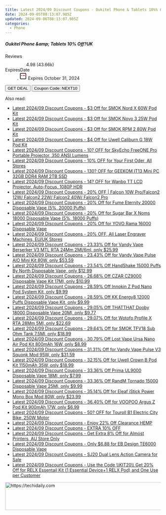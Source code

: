 ```yaml
---
title: Latest 2024/09 Discount Coupons - Oukitel Phone & Tablets 10%% Off?UK
date: 2024-09-05T08:13:07.985Z
updated: 2024-09-06T08:13:07.985Z
categories:
  - Phone
---
```



<div class="max-w-4xl mx-auto grid grid-cols-1 lg:max-w-5xl lg:gap-x-20 lg:grid-cols-2">
  <div class="relative p-3 col-start-1 row-start-1 flex flex-col-reverse rounded-lg bg-gradient-to-t from-black/75 via-black/0 sm:bg-none sm:row-start-2 sm:p-0 lg:row-start-1">
    <h5 class="mt-1 text-lg font-semibold text-white sm:text-slate-900 md:text-2xl dark:sm:text-white">Oukitel Phone &amp;amp; Tablets 10% Off?UK</h5>
  </div>
  
  <div class="col-start-1 col-end-3 row-start-1 grid gap-4 sm:mb-6 sm:grid-cols-4 lg:col-start-2 lg:row-span-6 lg:row-end-6 lg:mb-0 lg:gap-6">
    
  </div>
  <dl class="row-start-2 mt-4 flex items-center text-xs font-medium sm:row-start-3 sm:mt-1 md:mt-2.5 lg:row-start-2">
    <dt class="sr-only">Reviews</dt>
    <dd class="flex items-center text-indigo-600 dark:text-indigo-400">
      <svg width="24" height="24" fill="none" aria-hidden="true" class="mr-1 stroke-current dark:stroke-indigo-500">
        <path d="m12 5 2 5h5l-4 4 2.103 5L12 16l-5.103 3L9 14l-4-4h5l2-5Z" stroke-width="2" stroke-linecap="round" stroke-linejoin="round" />
      </svg>
      <span>4.98 <span class="font-normal text-slate-400">(43.66k)</span></span>
    </dd>
    <dt class="sr-only">ExpiresDate</dt>
    <dd class="flex items-center">
      <svg width="2" height="2" aria-hidden="true" fill="currentColor" class="mx-3 text-slate-300">
        <circle cx="1" cy="1" r="1" />
      </svg>
      <svg width="24" height="24" viewBox="0 0 24 24" fill="none" stroke="currentColor" stroke-width="2">
        <rect x="3" y="3" width="18" height="18" rx="2" fill="#fff" />
        <path d="M6 10L18 10" stroke="red" stroke-width="2" fill="none" />
        <path d="M10 6L10 18" stroke="#fff" stroke-width="2" fill="none" />
      </svg>
      Expires October 31, 2024    </dd>
  </dl>
  <div class="col-start-1 row-start-3 mt-4 self-center sm:col-start-2 sm:row-span-2 sm:row-start-2 sm:mt-0 lg:col-start-1 lg:row-start-3 lg:row-end-4 lg:mt-6">
    <button type="button" onClick="javascript:window.open(decodeURIComponent('https%3A%2F%2Fwww.shareasale.com%2Fu.cfm%3Fd%3D1117277%26m%3D128178%26u%3D4338022'), '_blank');void(0);" class="rounded-lg bg-red-600 px-3 py-2 text-sm font-medium leading-6 text-white">GET DEAL</button>
    <button type="button" onClick="javascript:window.open(decodeURIComponent('https%3A%2F%2Fwww.shareasale.com%2Fu.cfm%3Fd%3D1117277%26m%3D128178%26u%3D4338022'), '_blank');void(0);" class="border-dashed border-2 border-indigo-600 bg-green-100 text-sm leading-6 font-medium py-2 px-3 rounded-lg">Coupon Code: NEXT10</button>
  </div>
  <p class="col-start-1 mt-4 text-sm leading-6 sm:col-span-2 lg:col-span-1 lg:row-start-4 lg:mt-6 dark:text-slate-400">
     
  </p>
</div>
<span class="atpl-alsoreadstyle">Also read:</span>
<div><ul>
<li><a href="https://coupons.techidaily.com/coupon-1108615-share-59344-sale/"><u>Latest 2024/09 Discount Coupons - $3 Off for SMOK Nord X 60W Pod Kit</u></a></li>
<li><a href="https://coupons.techidaily.com/coupon-1108192-share-59344-sale/"><u>Latest 2024/09 Discount Coupons - $3 Off for SMOK Novo 3 25W Pod Kit</u></a></li>
<li><a href="https://coupons.techidaily.com/coupon-1108616-share-59344-sale/"><u>Latest 2024/09 Discount Coupons - $3 Off for SMOK RPM 2 80W Pod Kit</u></a></li>
<li><a href="https://coupons.techidaily.com/coupon-1108193-share-59344-sale/"><u>Latest 2024/09 Discount Coupons - $4 Off for Uwell Caliburn G 18W Pod Kit</u></a></li>
<li><a href="https://coupons.techidaily.com/coupon-1112811-share-77450-sale/"><u>Latest 2024/09 Discount Coupons - 10? OFF for SkyEcho FreeONE Pro Portable Projector, 350 ANSI Lumens</u></a></li>
<li><a href="https://coupons.techidaily.com/coupon-1112001-share-150021-sale/"><u>Latest 2024/09 Discount Coupons - 10% OFF for Your First Oder, All Stores</u></a></li>
<li><a href="https://coupons.techidaily.com/coupon-1112842-share-77450-sale/"><u>Latest 2024/09 Discount Coupons - 130? OFF for GEEKOM IT13 Mini PC 32GB DDR4 RAM 2TB SSD</u></a></li>
<li><a href="https://coupons.techidaily.com/coupon-1112828-share-77450-sale/"><u>Latest 2024/09 Discount Coupons - 14? OFF for Wanbo TT LCD Projector, Auto-Focus, 1080P HDR</u></a></li>
<li><a href="https://coupons.techidaily.com/coupon-1105784-share-150021-sale/"><u>Latest 2024/09 Discount Coupons - 20% OFF | Falcon 10W Pro/Falcon2 12W/ Falcon2 22W/ Falcon2 40W/ Falcon2 Pro</u></a></li>
<li><a href="https://coupons.techidaily.com/coupon-1112238-share-59344-sale/"><u>Latest 2024/09 Discount Coupons - 20% Off for Fume Eternity 20000 Disposable Vape (5%, 20000 Puffs)</u></a></li>
<li><a href="https://coupons.techidaily.com/coupon-1112241-share-59344-sale/"><u>Latest 2024/09 Discount Coupons - 20% Off for Sugar Bar X Noms 18000 Disposable Vape (5%, 18000 Puffs)</u></a></li>
<li><a href="https://coupons.techidaily.com/coupon-1112235-share-59344-sale/"><u>Latest 2024/09 Discount Coupons - 20% Off for YOVO Rama 16000 Disposable Vape</u></a></li>
<li><a href="https://coupons.techidaily.com/coupon-1112553-share-150021-sale/"><u>Latest 2024/09 Discount Coupons - 20% OFF, All Laser Engraver Machines, EU/UK Stores</u></a></li>
<li><a href="https://coupons.techidaily.com/coupon-893727-share-90958-sale/"><u>Latest 2024/09 Discount Coupons - 23.33% Off for Vandy Vape Berserker V3 MTL RTA 24Mm 2Ml/6ml, only $25.99</u></a></li>
<li><a href="https://coupons.techidaily.com/coupon-977683-share-90958-sale/"><u>Latest 2024/09 Discount Coupons - 23.43% Off for Vandy Vape Pulse AIO Mini Kit 80W, only $53.59</u></a></li>
<li><a href="https://coupons.techidaily.com/coupon-1112219-share-90958-sale/"><u>Latest 2024/09 Discount Coupons - 23.54% Off HandShake 15000 Puffs By North Disposable Vape, only $12.99</u></a></li>
<li><a href="https://coupons.techidaily.com/coupon-1068827-share-90958-sale/"><u>Latest 2024/09 Discount Coupons - 26.68% Off CZAR CZ9000 Disposable Vape Kit 17Ml, only $10.99</u></a></li>
<li><a href="https://coupons.techidaily.com/coupon-1112750-share-90958-sale/"><u>Latest 2024/09 Discount Coupons - 28.59% Off Innokin Z Pod Nano Pod System Kit, only $9.99</u></a></li>
<li><a href="https://coupons.techidaily.com/coupon-1056479-share-90958-sale/"><u>Latest 2024/09 Discount Coupons - 28.59% Off KK Energy8 12000 Puffs Disposable Vape Kit, only $9.99</u></a></li>
<li><a href="https://coupons.techidaily.com/coupon-1112223-share-90958-sale/"><u>Latest 2024/09 Discount Coupons - 29.05% Off THATTHAT Dooby 18000 Disposable Vape 20Ml, only $9.77</u></a></li>
<li><a href="https://coupons.techidaily.com/coupon-940435-share-90958-sale/"><u>Latest 2024/09 Discount Coupons - 29.07% Off for Wotofo Profile X RTA 28Mm 5Ml, only $22.69</u></a></li>
<li><a href="https://coupons.techidaily.com/coupon-737597-share-90958-sale/"><u>Latest 2024/09 Discount Coupons - 29.64% Off for SMOK TFV18 Sub Ohm Tank 7.5Ml, only $18.99</u></a></li>
<li><a href="https://coupons.techidaily.com/coupon-1062195-share-90958-sale/"><u>Latest 2024/09 Discount Coupons - 30.79% Off Lost Vape Ursa Nano Air Pod Kit 800mAh 16W, only $8.99</u></a></li>
<li><a href="https://coupons.techidaily.com/coupon-1024526-share-90958-sale/"><u>Latest 2024/09 Discount Coupons - 31.31% Off for Vandy Vape Pulse V3 Squonk Mod 95W, only $31.59</u></a></li>
<li><a href="https://coupons.techidaily.com/coupon-1033810-share-90958-sale/"><u>Latest 2024/09 Discount Coupons - 32.15% Off for Uwell Crown B Pod Kit 1150mAh 35W, only $18.99</u></a></li>
<li><a href="https://coupons.techidaily.com/coupon-1089791-share-90958-sale/"><u>Latest 2024/09 Discount Coupons - 33.36% Off Prima UL9000 Disposable Vape 18Ml, only $7.99</u></a></li>
<li><a href="https://coupons.techidaily.com/coupon-1108207-share-90958-sale/"><u>Latest 2024/09 Discount Coupons - 33.36% Off RandM Tornado 15000 Disposable Vape 25Ml, only $9.99</u></a></li>
<li><a href="https://coupons.techidaily.com/coupon-989424-share-90958-sale/"><u>Latest 2024/09 Discount Coupons - 35.14% Off for Eleaf iStick Power Mono Box Mod 80W, only $23.99</u></a></li>
<li><a href="https://coupons.techidaily.com/coupon-975170-share-90958-sale/"><u>Latest 2024/09 Discount Coupons - 36.40% Off for VOOPOO Argus Z Pod Kit 900mAh 17W, only $6.99</u></a></li>
<li><a href="https://coupons.techidaily.com/coupon-1112328-share-77450-sale/"><u>Latest 2024/09 Discount Coupons - 50? OFF for Touroll B1 Electric City Bike, 250W Motor</u></a></li>
<li><a href="https://coupons.techidaily.com/coupon-1108382-share-90958-sale/"><u>Latest 2024/09 Discount Coupons - Enjoy 22% Off Clearance HEMP</u></a></li>
<li><a href="https://coupons.techidaily.com/coupon-1112261-share-152651-sale/"><u>Latest 2024/09 Discount Coupons - EXTRA 10% OFF</u></a></li>
<li><a href="https://coupons.techidaily.com/coupon-1097677-share-124834-sale/"><u>Latest 2024/09 Discount Coupons - Get Extra 8% Off for Almost Printers, AU Store Only</u></a></li>
<li><a href="https://coupons.techidaily.com/coupon-1112221-share-59344-sale/"><u>Latest 2024/09 Discount Coupons - Only $6.88 for EB Design TE6000 Disposable Vape</u></a></li>
<li><a href="https://coupons.techidaily.com/coupon-1106871-share-138391-sale/"><u>Latest 2024/09 Discount Coupons - SJ20 Dual Lens Action Camera for Sale</u></a></li>
<li><a href="https://coupons.techidaily.com/coupon-1108398-share-92020-sale/"><u>Latest 2024/09 Discount Coupons - Use the Code \\KIT20\\ Get 20% Off for RELX Essentail Kit (1 Essential Device+1 RELX Pod) and One Use per Customer</u></a></li>
</ul></div>

<ins class="adsbygoogle"
      style="display:block"
      data-ad-client="ca-pub-7571918770474297"
      data-ad-slot="8358498916"
      data-ad-format="auto"
      data-full-width-responsive="true"></ins>
<!-- affiliate ads begin -->
<a href="https://unicoeye.pxf.io/c/5597632/2134243/18498" target="_top" id="2134243">
  <img src="//a.impactradius-go.com/display-ad/18498-2134243" border="0" alt="https://techidaily.com" width="728" height="90"/>
</a>
<img height="0" width="0" src="https://unicoeye.pxf.io/i/5597632/2134243/18498" style="position:absolute;visibility:hidden;" border="0" />
<!-- affiliate ads end -->